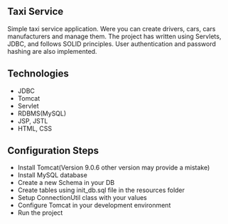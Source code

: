 ## Taxi Service
Simple taxi service application. Were you can create drivers, cars, cars manufacturers and manage them.
The project has written using Servlets, JDBC, and follows SOLID principles. User authentication and password hashing are also implemented.

## Technologies
- JDBC
- Tomcat
- Servlet
- RDBMS(MySQL)
- JSP, JSTL
- HTML, CSS

## Configuration Steps
- Install Tomcat(Version 9.0.6 other version may provide a mistake)
- Install MySQL database
- Create a new Schema in your DB
- Create tables using init_db.sql file in the resources folder
- Setup ConnectionUtil class with your values
- Configure Tomcat in your development environment
- Run the project
